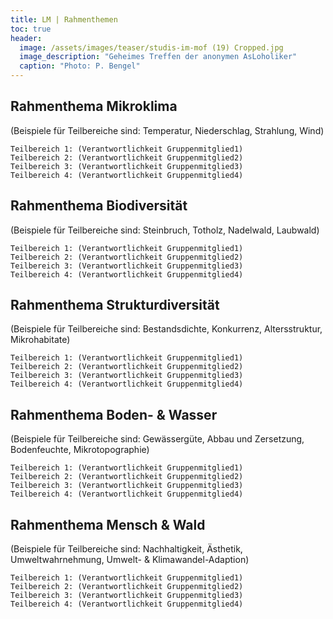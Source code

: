 ```yaml
---
title: LM | Rahmenthemen
toc: true
header:
  image: /assets/images/teaser/studis-im-mof (19) Cropped.jpg
  image_description: "Geheimes Treffen der anonymen AsLoholiker"
  caption: "Photo: P. Bengel"
---
```



## Rahmenthema Mikroklima
(Beispiele für Teilbereiche sind: Temperatur, Niederschlag, Strahlung, Wind)

    Teilbereich 1: (Verantwortlichkeit Gruppenmitglied1)
    Teilbereich 2: (Verantwortlichkeit Gruppenmitglied2)
    Teilbereich 3: (Verantwortlichkeit Gruppenmitglied3)
    Teilbereich 4: (Verantwortlichkeit Gruppenmitglied4)

## Rahmenthema Biodiversität
(Beispiele für Teilbereiche sind: Steinbruch, Totholz, Nadelwald, Laubwald)

    Teilbereich 1: (Verantwortlichkeit Gruppenmitglied1)
    Teilbereich 2: (Verantwortlichkeit Gruppenmitglied2)
    Teilbereich 3: (Verantwortlichkeit Gruppenmitglied3)
    Teilbereich 4: (Verantwortlichkeit Gruppenmitglied4)

## Rahmenthema Strukturdiversität
(Beispiele für Teilbereiche sind: Bestandsdichte, Konkurrenz, Altersstruktur, Mikrohabitate)

    Teilbereich 1: (Verantwortlichkeit Gruppenmitglied1)
    Teilbereich 2: (Verantwortlichkeit Gruppenmitglied2)
    Teilbereich 3: (Verantwortlichkeit Gruppenmitglied3)
    Teilbereich 4: (Verantwortlichkeit Gruppenmitglied4)

## Rahmenthema Boden- & Wasser
(Beispiele für Teilbereiche sind: Gewässergüte, Abbau und Zersetzung, Bodenfeuchte, Mikrotopographie)

    Teilbereich 1: (Verantwortlichkeit Gruppenmitglied1)
    Teilbereich 2: (Verantwortlichkeit Gruppenmitglied2)
    Teilbereich 3: (Verantwortlichkeit Gruppenmitglied3)
    Teilbereich 4: (Verantwortlichkeit Gruppenmitglied4)

## Rahmenthema Mensch & Wald
(Beispiele für Teilbereiche sind: Nachhaltigkeit, Ästhetik, Umweltwahrnehmung, Umwelt- & Klimawandel-Adaption)

    Teilbereich 1: (Verantwortlichkeit Gruppenmitglied1)
    Teilbereich 2: (Verantwortlichkeit Gruppenmitglied2)
    Teilbereich 3: (Verantwortlichkeit Gruppenmitglied3)
    Teilbereich 4: (Verantwortlichkeit Gruppenmitglied4)
    
    
    
